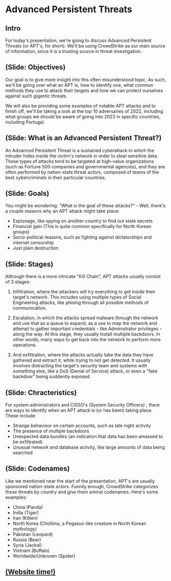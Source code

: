 # Advanced Persistent Threats
## Intro
For today's presentation, we're going to discuss Advanced Persistent Threats (or APT's, for short). We'll be using CrowdStrike as our main source of information, since it is a trusting source in threat investigation.

## (Slide: Objectives)
Our goal is to give more insight into this often misunderstood topic. As such, we'll be going over what an APT is, how to identify one, what common methods they use to attack their targets and how we can protect ourselves against such gigantic threats.

We will also be providing some examples of notable APT attacks and to finish off, we'll be taking a look at the top 10 adversaries of 2022, including what groups we should be aware of going into 2023 in specific countries, including Portugal.

## (Slide: What is an Advanced Persistent Threat?)
An Advanced Persistent Threat is a sustained cyberattack in which the intruder hides inside the victim's network in order to steal sensitive data. These types of attacks tend to be targeted at high-value organizations (such as Fortune 500 companies and governmental agencies), and they are often performed by nation-state threat actors, composed of teams of the best cybercriminals in their particular countries.

## (Slide: Goals)
You might be wondering: "What is the goal of these attacks?" - Well, there's a couple reasons why an APT attack might take place:
- Espionage, like spying on another country to find out state secrets
- Financial gain (This is quite common specifically for North Korean groups)
- Socio-political reasons, such as fighting against dictatorships and internet censorship
- Just plain destruction

## (Slide: Stages)
Although there is a more intricate "Kill Chain", APT attacks usually consist of 3 stages:

1) Infiltration, where the attackers will try everything to get inside their target's network. This includes using multiple types of Social Engineering attacks, like phising through all possible methods of communication.

2) Escalation, in which the attacks spread malware through the network and use that as a queue to expand, as a use to map the network and attempt to gather important credentials - like Administrator privileges - along the way. At this stage, they usually install multiple backdoors. In other words, many ways to get back into the network to perform more operations.

3) And exfiltration, where the attacks actually take the data they have gathered and extract it, while trying to not get detected. It usually involves distracting the target's security team and systems with something else, like a DoS (Denial of Service) attack, or even a "fake backdoor" being suddently exposed.

## (Slide: Chracteristics)
For system administrators and CISSO's (System Security Officers)`, there are ways to identify when an APT attack is (or has been) taking place. These include:
- Strange behaviour on certain accounts, such as late night activity
- The presence of multiple backdoors
- Unexpected data bundles (an indication that data has been amassed to be exfiltrated)
- Unusual network and database activity, like large amounts of data being searched

## (Slide: Codenames)
Like we mentioned near the start of the presentation, APT's are usually sponsored nation-state actors. Funnily enough, CrowdStrike categorizes these threats by country and give them animal codenames. Here's some examples:

- China (Panda)
- India (Tiger)
- Iran (Kitten)
- North Korea (Chollima, a Pegasus-like creature in North Korean mythology)
- Pakistan (Leopard)
- Russia (Bear)
- Syria (Jackal)
- Vietnam (Buffalo)
- Worldwide/Unknown (Spider)

## [(Website time!)](https://adversary.crowdstrike.com/)